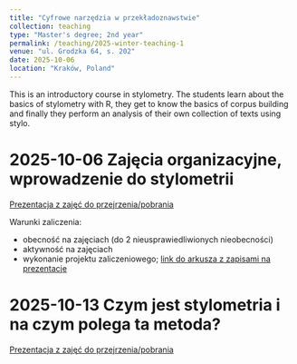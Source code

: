 ```yaml
---
title: "Cyfrowe narzędzia w przekładoznawstwie"
collection: teaching
type: "Master's degree; 2nd year"
permalink: /teaching/2025-winter-teaching-1
venue: "ul. Grodzka 64, s. 202"
date: 2025-10-06
location: "Kraków, Poland"
---
```


This is an introductory course in stylometry. The students learn about the basics of stylometry with R, they get to know the basics of corpus building and finally they perform an analysis of their own collection of texts using stylo.

2025-10-06 Zajęcia organizacyjne, wprowadzenie do stylometrii
======
<a href="/files/0610_CyfroweNarzedzias.pdf" target="_blank">Prezentacja z zajęć do przejrzenia/pobrania</a>

Warunki zaliczenia:
- obecność na zajęciach (do 2 nieusprawiedliwionych nieobecności)
- aktywność na zajęciach
- wykonanie projektu zaliczeniowego; [link do arkusza z zapisami na prezentacje](https://ujchmura-my.sharepoint.com/:x:/r/personal/aleksandra_rykowska_doctoral_uj_edu_pl/Documents/Cyfrowe%20narz%C4%99dzia%20w%20przek%C5%82adoznawstwie.xlsx?d=wddddd1bd7a394bc7a9c084e9d4c7ee54&csf=1&web=1&e=o7N5po)

2025-10-13 Czym jest stylometria i na czym polega ta metoda?
======
<a href="/files/1310_CyfroweNarzedzia_compressed.pdf" target="_blank">Prezentacja z zajęć do przejrzenia/pobrania</a>
